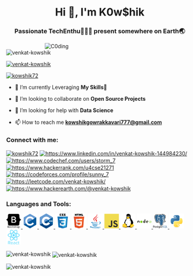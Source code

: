
<h1 align="center">Hi 👋, I'm K0w$hik</h1>
<h3 align="center">Passionate TechEnthu👨🏽‍💻 present somewhere on Earth🌏</h3>
<img align="right" alt="C0ding" width="400" src="https://holopin.me/venkatkowshik">

<p align="left"> <img src="https://holopin.io/venkatkowshik" alt="venkat-kowshik" /> </p>

<p align="left"> <a href="https://github.com/ryo-ma/github-profile-trophy"><img src="https://github-profile-trophy.vercel.app/?username=venkat-kowshik" alt="venkat-kowshik" /></a> </p>

<p align="left"> <a href="https://twitter.com/kowshik72" target="blank"><img src="https://img.shields.io/twitter/follow/kowshik72?logo=twitter&style=for-the-badge" alt="kowshik72" /></a> </p>

- 🔭 I’m currently Leveraging **My Skills💼**

- 👯 I’m looking to collaborate on **Open Source Projects**

- 🤝 I’m looking for help with **Data Science**

- 📫 How to reach me **kowshikgowrakkavari777@gmail.com**

<h3 align="left">Connect with me:</h3>
<p align="left">
<a href="https://twitter.com/kowshik72" target="blank"><img align="center" src="https://raw.githubusercontent.com/rahuldkjain/github-profile-readme-generator/master/src/images/icons/Social/twitter.svg" alt="kowshik72" height="30" width="40" /></a>
<a href="https://linkedin.com/in/https://www.linkedin.com/in/venkat-kowshik-144984230/" target="blank"><img align="center" src="https://raw.githubusercontent.com/rahuldkjain/github-profile-readme-generator/master/src/images/icons/Social/linked-in-alt.svg" alt="https://www.linkedin.com/in/venkat-kowshik-144984230/" height="30" width="40" /></a>
<a href="https://www.codechef.com/users/https://www.codechef.com/users/storm_7" target="blank"><img align="center" src="https://cdn.jsdelivr.net/npm/simple-icons@3.1.0/icons/codechef.svg" alt="https://www.codechef.com/users/storm_7" height="30" width="40" /></a>
<a href="https://www.hackerrank.com/https://www.hackerrank.com/u4cse21271" target="blank"><img align="center" src="https://raw.githubusercontent.com/rahuldkjain/github-profile-readme-generator/master/src/images/icons/Social/hackerrank.svg" alt="https://www.hackerrank.com/u4cse21271" height="30" width="40" /></a>
<a href="https://codeforces.com/profile/https://codeforces.com/profile/sunny_7" target="blank"><img align="center" src="https://raw.githubusercontent.com/rahuldkjain/github-profile-readme-generator/master/src/images/icons/Social/codeforces.svg" alt="https://codeforces.com/profile/sunny_7" height="30" width="40" /></a>
<a href="https://www.leetcode.com/https://leetcode.com/venkat-kowshik/" target="blank"><img align="center" src="https://raw.githubusercontent.com/rahuldkjain/github-profile-readme-generator/master/src/images/icons/Social/leet-code.svg" alt="https://leetcode.com/venkat-kowshik/" height="30" width="40" /></a>
<a href="https://www.hackerearth.com/https://www.hackerearth.com/@venkat-kowshik" target="blank"><img align="center" src="https://raw.githubusercontent.com/rahuldkjain/github-profile-readme-generator/master/src/images/icons/Social/hackerearth.svg" alt="https://www.hackerearth.com/@venkat-kowshik" height="30" width="40" /></a>
</p>

<h3 align="left">Languages and Tools:</h3>
<p align="left"> <a href="https://getbootstrap.com" target="_blank" rel="noreferrer"> <img src="https://raw.githubusercontent.com/devicons/devicon/master/icons/bootstrap/bootstrap-plain-wordmark.svg" alt="bootstrap" width="40" height="40"/> </a> <a href="https://www.cprogramming.com/" target="_blank" rel="noreferrer"> <img src="https://raw.githubusercontent.com/devicons/devicon/master/icons/c/c-original.svg" alt="c" width="40" height="40"/> </a> <a href="https://www.w3schools.com/cpp/" target="_blank" rel="noreferrer"> <img src="https://raw.githubusercontent.com/devicons/devicon/master/icons/cplusplus/cplusplus-original.svg" alt="cplusplus" width="40" height="40"/> </a> <a href="https://www.w3schools.com/css/" target="_blank" rel="noreferrer"> <img src="https://raw.githubusercontent.com/devicons/devicon/master/icons/css3/css3-original-wordmark.svg" alt="css3" width="40" height="40"/> </a> <a href="https://www.w3.org/html/" target="_blank" rel="noreferrer"> <img src="https://raw.githubusercontent.com/devicons/devicon/master/icons/html5/html5-original-wordmark.svg" alt="html5" width="40" height="40"/> </a> <a href="https://www.java.com" target="_blank" rel="noreferrer"> <img src="https://raw.githubusercontent.com/devicons/devicon/master/icons/java/java-original.svg" alt="java" width="40" height="40"/> </a> <a href="https://developer.mozilla.org/en-US/docs/Web/JavaScript" target="_blank" rel="noreferrer"> <img src="https://raw.githubusercontent.com/devicons/devicon/master/icons/javascript/javascript-original.svg" alt="javascript" width="40" height="40"/> </a> <a href="https://www.linux.org/" target="_blank" rel="noreferrer"> <img src="https://raw.githubusercontent.com/devicons/devicon/master/icons/linux/linux-original.svg" alt="linux" width="40" height="40"/> </a> <a href="https://nodejs.org" target="_blank" rel="noreferrer"> <img src="https://raw.githubusercontent.com/devicons/devicon/master/icons/nodejs/nodejs-original-wordmark.svg" alt="nodejs" width="40" height="40"/> </a> <a href="https://www.postgresql.org" target="_blank" rel="noreferrer"> <img src="https://raw.githubusercontent.com/devicons/devicon/master/icons/postgresql/postgresql-original-wordmark.svg" alt="postgresql" width="40" height="40"/> </a> <a href="https://www.python.org" target="_blank" rel="noreferrer"> <img src="https://raw.githubusercontent.com/devicons/devicon/master/icons/python/python-original.svg" alt="python" width="40" height="40"/> </a> <a href="https://reactjs.org/" target="_blank" rel="noreferrer"> <img src="https://raw.githubusercontent.com/devicons/devicon/master/icons/react/react-original-wordmark.svg" alt="react" width="40" height="40"/> </a> </p>

<p><img align="left" src="https://github-readme-stats.vercel.app/api/top-langs?username=venkat-kowshik&show_icons=true&locale=en&layout=compact" alt="venkat-kowshik" /></p>

<p>&nbsp;<img align="center" src="https://github-readme-stats.vercel.app/api?username=venkat-kowshik&show_icons=true&locale=en" alt="venkat-kowshik" /></p>

<p><img align="center" src="https://github-readme-streak-stats.herokuapp.com/?user=venkat-kowshik&" alt="venkat-kowshik" /></p>
